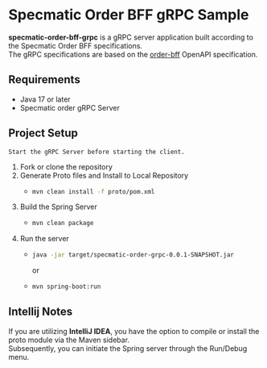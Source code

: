 # Specmatic Order BFF gRPC Sample

**specmatic-order-bff-grpc** is a gRPC server application built according to the Specmatic Order BFF specifications.<br />
The gRPC specifications are based on
the [order-bff](https://github.com/znsio/specmatic-order-contracts/blob/main/in/specmatic/examples/store/product-search-bff-api_v4.yaml)
OpenAPI specification.<br />

## Requirements
- Java 17 or later
- Specmatic order gRPC Server

## Project Setup

```Start the gRPC Server before starting the client.```

1. Fork or clone the repository
2. Generate Proto files and Install to Local Repository
    - ```bash
      mvn clean install -f proto/pom.xml
      ```
3. Build the Spring Server
    - ```bash
      mvn clean package
      ```
4. Run the server
    - ```bash
      java -jar target/specmatic-order-grpc-0.0.1-SNAPSHOT.jar
      ```
      or
    - ```bash
      mvn spring-boot:run
      ```

## Intellij Notes

If you are utilizing **IntelliJ IDEA**, you have the option to compile or install the proto module via the Maven sidebar.<br/>
Subsequently, you can initiate the Spring server through the Run/Debug menu.